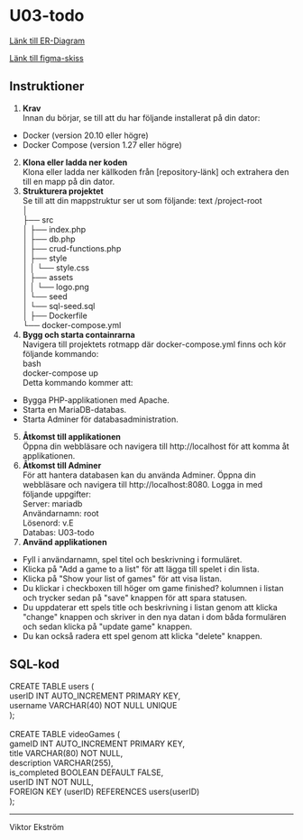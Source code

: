 # U03-todo

[Länk till ER-Diagram](https://www.figma.com/design/oGqJhH8jCxsHc1e2w2Qg6W/U03-ERDiagram-FigmaSkiss?node-id=0-1&p=f&t=LLaNUQibLpP9yzGb-0)

[Länk till figma-skiss](https://www.figma.com/design/oGqJhH8jCxsHc1e2w2Qg6W/U03-ERDiagram-FigmaSkiss?node-id=0-1&p=f&t=LLaNUQibLpP9yzGb-0)

## Instruktioner
1. **Krav**<br>
Innan du börjar, se till att du har följande installerat på din dator:
* Docker (version 20.10 eller högre)
* Docker Compose (version 1.27 eller högre)
2. **Klona eller ladda ner koden**<br>
Klona eller ladda ner källkoden från [repository-länk] och extrahera den till en mapp på din dator.
3. **Strukturera projektet**<br>
Se till att din mappstruktur ser ut som följande:
text
/project-root<br>
│<br>
├── src<br>
│   ├── index.php<br>
│   ├── db.php<br>
│   ├── crud-functions.php<br>
│   ├── style<br>
│   │   └── style.css<br>
│   ├── assets<br>
│   │   └── logo.png<br>
│   └── seed<br>
│       └── sql-seed.sql<br>
│
├── Dockerfile<br>
└── docker-compose.yml
4. **Bygg och starta containrarna**<br>
Navigera till projektets rotmapp där docker-compose.yml finns och kör följande kommando:<br>
bash<br>
docker-compose up<br>
Detta kommando kommer att:
* Bygga PHP-applikationen med Apache.
* Starta en MariaDB-databas.
* Starta Adminer för databasadministration.
5. **Åtkomst till applikationen**<br>
Öppna din webbläsare och navigera till http://localhost för att komma åt applikationen.
6. **Åtkomst till Adminer**<br>
För att hantera databasen kan du använda Adminer. Öppna din webbläsare och navigera till http://localhost:8080. Logga in med följande uppgifter:<br>
Server: mariadb<br>
Användarnamn: root<br>
Lösenord: v.E<br>
Databas: U03-todo
7. **Använd applikationen**
* Fyll i användarnamn, spel titel och beskrivning i formuläret.
* Klicka på "Add a game to a list" för att lägga till spelet i din lista.
* Klicka på "Show your list of games" för att visa listan.
* Du klickar i checkboxen till höger om game finished? kolumnen i listan och trycker sedan på "save" knappen för att spara statusen.
* Du uppdaterar ett spels title och beskrivning i listan genom att klicka "change" knappen och skriver in den nya datan i dom båda formulären och sedan klicka på "update game" knappen.
* Du kan också radera ett spel genom att klicka "delete" knappen.

## SQL-kod
CREATE TABLE users (<br>
    userID INT AUTO_INCREMENT PRIMARY KEY,<br>
    username VARCHAR(40) NOT NULL UNIQUE<br>
);<br>
<br>
CREATE TABLE videoGames (<br>
    gameID INT AUTO_INCREMENT PRIMARY KEY,<br>
    title VARCHAR(80) NOT NULL,<br>
    description VARCHAR(255),<br>
    is_completed BOOLEAN DEFAULT FALSE,<br>
    userID INT NOT NULL,<br>
    FOREIGN KEY (userID) REFERENCES users(userID)<br>
);

---

Viktor Ekström
